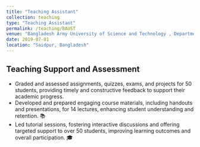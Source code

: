 ```yaml
---
title: "Teaching Assistant"
collection: teaching
type: "Teaching Assistant"
permalink: /teaching/BAUST
venue: "Bangladesh Army University of Science and Technology , Department of CSE"
date: 2019-07-01
location: "Saidpur, Bangladesh"
---
```

## Teaching Support and Assessment

- Graded and assessed assignments, quizzes, exams, and projects for 50 students, providing timely and constructive feedback to support their academic progress.
- Developed and prepared engaging course materials, including handouts and presentations, for 14 lectures, enhancing student understanding and retention. 📚
- Led tutorial sessions, fostering interactive discussions and offering targeted support to over 50 students, improving learning outcomes and overall participation. 🎓

